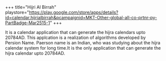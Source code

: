 +++
title="Hijri Al Birrah"
playstore="https://play.google.com/store/apps/details?id=calendar.hijrialbirrah&pcampaignid=MKT-Other-global-all-co-prtnr-py-PartBadge-Mar2515-1"
+++

It is a calendar application that can generate the hijra calendars upto 20784AD. This applcation is a realization of algorithms developed by Persion Name. Paerson name is an Indian, who was studying about the hijra calendar system for long time.It is the only application that can generate the hijra calendar upto 20784AD.

